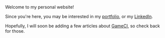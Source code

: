 Welcome to my personal website!

Since you're here, you may be interested in my [portfolio](portfolio.html), or my [LinkedIn](https://www.linkedin.com/in/davidmfinol/).

Hopefully, I will soon be adding a few articles about [GameCI](https://game.ci), so check back for those.
